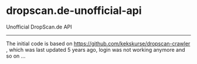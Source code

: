 # dropscan.de-unofficial-api
Unofficial DropScan.de API

----

The initial code is based on https://github.com/kekskurse/dropscan-crawler , which was last updated 5 years ago, login was not working anymore and so on ... 
